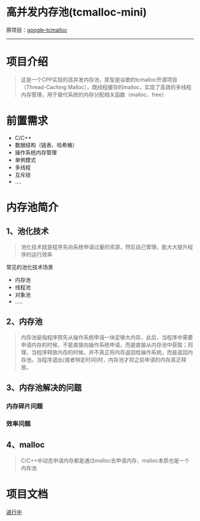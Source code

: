 # 高并发内存池(tcmalloc-mini)

原项目：[google-tcmalloc](https://github.com/google/tcmalloc)

---

# 项目介绍

> 这是一个CPP实现的高并发内存池，原型是谷歌的tcmalloc开源项目（Thread-Caching Malloc），既线程缓存的malloc，实现了高效的多线程内存管理，用于替代系统的内存分配相关函数（malloc、free）


# 前置需求

+ C/C++
+ 数据结构（链表、哈希桶）
+ 操作系统内存管理
+ 单例模式
+ 多线程
+ 互斥锁
+ ....

# 内存池简介

## 1、池化技术

> 池化技术就是程序先向系统申请过量的资源，然后自己管理，能大大提升程序的运行效率

常见的池化技术场景

+ 内存池
+ 线程池
+ 对象池
+ .....

## 2、内存池

> 内存池是指程序预先从操作系统申请一块足够大内存，此后，当程序中需要申请内存的时候，不是直接向操作系统申请，而是直接从内存池中获取；同理，当程序释放内存的时候，并不真正将内存返回给操作系统，而是返回内存池。当程序退出(或者特定时间)时，内存池才将之前申请的内存真正释放。

## 3、内存池解决的问题

### 内存碎片问题



### 效率问题


## 4、malloc

> C/C++中动态申请内存都是通过malloc去申请内存，malloc本质也是一个内存池

# 项目文档

[进行中](www.atong.run)